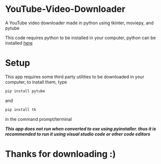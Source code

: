 # YouTube-Video-Downloader
A YouTube video downloader made in python using tkinter, moviepy, and pytube

This code requires python to be installed in your computer, python can be installed [here](https://www.python.org/downloads)

# Setup
This app requires some third party utilities to be downloaded in your computer, to install them, type 

```sh
pip install pytube
```
and
```sh
pip install tk
``` 

in the command prompt/terminal

***This app does not run when converted to exe using pyinstaller. thus it is recommended to run it using visual studio code or other code editors***

# Thanks for downloading :)
